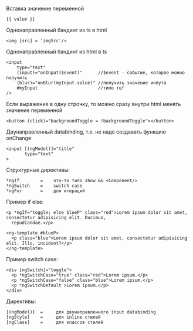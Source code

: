 
Вставка значение переменной
```
{{ value }}
```

Однонаправленный бандинг из ts в html
```
<img [src] = 'imgSrc'/>
```

Однонаправленный бандинг из html в ts
```
<input
    type="text"
    (input)="onInput($event)"      //$event - событие, которое можно получить
    (blur)="onBlur(myInput.value)" //получить значение инпута
    #myInput                       //типо ref 
/>
```

Если выражение в одну строчку, то можно сразу внутри html менять значение переменной
```
<button (click)="backgroundToggle = !backgroundToggle"></button>
```

Двунаправленный databinding, т.е. не надо создавать функцию onChange
```
<input [(ngModel)]="title"
       type="text"
>
```

Структурные директивы:
```
*ngIf        =    что-то типо show && <Component/>
*ngSwitch    =    switch case
*ngFor       =    для итераций
```

Пример if else: 
```
<p *ngIf="toggle; else blueP" class="red">Lorem ipsum dolor sit amet, consectetur adipisicing elit. Ducimus,
  repudiandae.</p>

<ng-template #blueP>
  <p class="blue">Lorem ipsum dolor sit amet, consectetur adipisicing elit. Illo, incidunt?</p>
</ng-template>
```
Пример switch case: 
```
<div [ngSwitch]="toggle">
  <p *ngSwitchCase="true" class="red">Lorem ipsum.</p>
  <p *ngSwitchCase="false" class="blue">Lorem ipsum.</p>
  <p *ngSwitchDefault >Lorem ipsum.</p>
</div>
```

Директивы:
```
[(ngModel)]  =     для двунаправленного input databinding
[ngStyle]    =     для inline стилей
[ngClass]    =     для классов стилей
```

